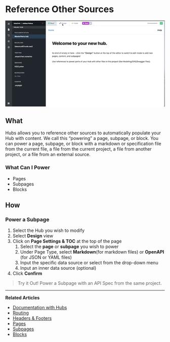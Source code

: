 # Reference Other Sources

![Power a Page](https://github.com/stoplightio/docs/blob/develop/assets/gifs/hubs-power-page.gif?raw=true)

## What
Hubs allows you to reference other sources to automatically populate your Hub with content. We call this “powering” a page, subpage, or block. You can power a page, subpage, or block with a markdown or specification file from the current file, a file from the current project, a file from another project, or a file from an external source. 

### What Can I Power

- Pages 
- Subpages 
- Blocks 

## How

### Power a Subpage 

1. Select the Hub you wish to modify 
2. Select **Design** view
3. Click on **Page Settings & TOC** at the top of the page
    1. Select the **page** or **subpage** you wish to power
    2. Under Page Type, select **Markdown**(for markdown files) or **OpenAPI** (for JSON or YAML files)
    3. Input the specific data source or select from the drop-down menu
    4. Input an inner data source (optional)  
4. Click **Confirm**  

>Try it Out! Power a Subpage with an API Spec from the same project.

---
**Related Articles**
- [Documentation with Hubs](/documentation/introduction)
- [Routing](/documentation/getting-started/routing)
- [Headers & Footers](/documentation/getting-started/header-footer)
- [Pages](/documentation/getting-started/pages)
- [Subpages](/documentation/getting-started/subpages)
- [Blocks](/documentation/blocks)
